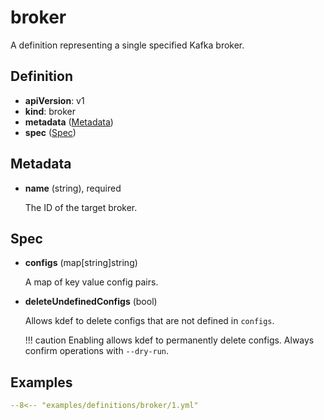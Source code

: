 # broker

A definition representing a single specified Kafka broker.

## Definition

- **apiVersion**: v1
- **kind**: broker
- **metadata** ([Metadata](#metadata))
- **spec** ([Spec](#spec))

## Metadata

- **name** (string), required

    The ID of the target broker.

## Spec

- **configs** (map[string]string)

    A map of key value config pairs.

- **deleteUndefinedConfigs** (bool)

    Allows kdef to delete configs that are not defined in `configs`.

    !!! caution
        Enabling allows kdef to permanently delete configs. Always confirm operations with `--dry-run`.

## Examples

```yml
--8<-- "examples/definitions/broker/1.yml"
```
